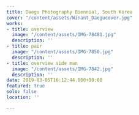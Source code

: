 ```yaml
---
title: Daegu Photography Biennial, South Korea
cover: "/content/assets/Winant_Daegucover.jpg"
works:
- title: overview
  image: "/content/assets/IMG-78481.jpg"
  description: ''
- title: pair
  image: "/content/assets/IMG-7850.jpg"
  description: ''
- title: overview side man
  image: "/content/assets/IMG-7842.jpg"
  description: ''
date: 2019-03-05T16:12:44.000+00:00
featured: true
solo: false
location: ''

---
```

